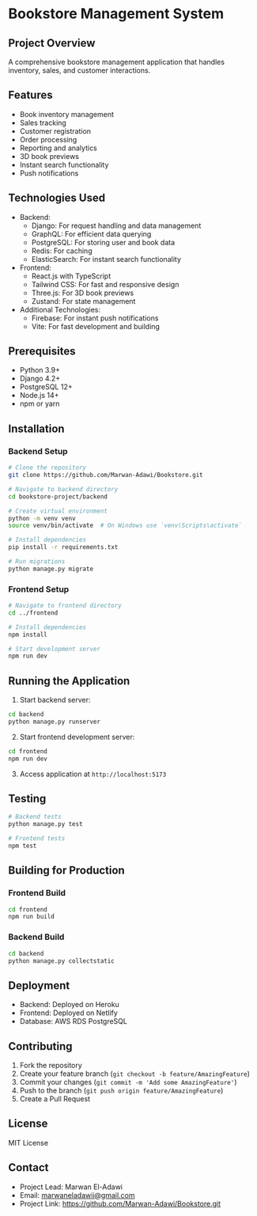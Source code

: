 # Bookstore Management System

## Project Overview
A comprehensive bookstore management application that handles inventory, sales, and customer interactions.

## Features
- Book inventory management
- Sales tracking
- Customer registration
- Order processing
- Reporting and analytics
- 3D book previews
- Instant search functionality
- Push notifications

## Technologies Used
- Backend:
  - Django: For request handling and data management
  - GraphQL: For efficient data querying
  - PostgreSQL: For storing user and book data
  - Redis: For caching
  - ElasticSearch: For instant search functionality
- Frontend:
  - React.js with TypeScript
  - Tailwind CSS: For fast and responsive design
  - Three.js: For 3D book previews
  - Zustand: For state management
- Additional Technologies:
  - Firebase: For instant push notifications
  - Vite: For fast development and building

## Prerequisites
- Python 3.9+
- Django 4.2+
- PostgreSQL 12+
- Node.js 14+
- npm or yarn

## Installation

### Backend Setup
```bash
# Clone the repository
git clone https://github.com/Marwan-Adawi/Bookstore.git

# Navigate to backend directory
cd bookstore-project/backend

# Create virtual environment
python -m venv venv
source venv/bin/activate  # On Windows use `venv\Scripts\activate`

# Install dependencies
pip install -r requirements.txt

# Run migrations
python manage.py migrate
```

### Frontend Setup
```bash
# Navigate to frontend directory
cd ../frontend

# Install dependencies
npm install

# Start development server
npm run dev
```

## Running the Application
1. Start backend server:
```bash
cd backend
python manage.py runserver
```

2. Start frontend development server:
```bash
cd frontend
npm run dev
```

3. Access application at `http://localhost:5173`

## Testing
```bash
# Backend tests
python manage.py test

# Frontend tests
npm test
```

## Building for Production

### Frontend Build
```bash
cd frontend
npm run build
```

### Backend Build
```bash
cd backend
python manage.py collectstatic
```

## Deployment
- Backend: Deployed on Heroku
- Frontend: Deployed on Netlify
- Database: AWS RDS PostgreSQL

## Contributing
1. Fork the repository
2. Create your feature branch (`git checkout -b feature/AmazingFeature`)
3. Commit your changes (`git commit -m 'Add some AmazingFeature'`)
4. Push to the branch (`git push origin feature/AmazingFeature`)
5. Create a Pull Request

## License
MIT License

## Contact
- Project Lead: Marwan El-Adawi
- Email: marwaneladawii@gmail.com
- Project Link: https://github.com/Marwan-Adawi/Bookstore.git 